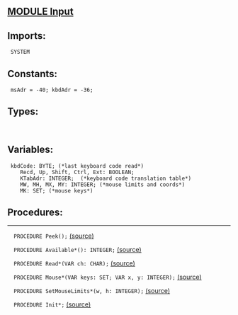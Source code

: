 
## [MODULE Input](https://github.com/io-core/Oberon/blob/main/Input.Mod)

  ## Imports:
` SYSTEM`

## Constants:
```
 msAdr = -40; kbdAdr = -36;

```
## Types:
```


```
## Variables:
```
 kbdCode: BYTE; (*last keyboard code read*)
    Recd, Up, Shift, Ctrl, Ext: BOOLEAN;
    KTabAdr: INTEGER;  (*keyboard code translation table*)
    MW, MH, MX, MY: INTEGER; (*mouse limits and coords*)
    MK: SET; (*mouse keys*)

```
## Procedures:
---

`  PROCEDURE Peek();` [(source)](https://github.com/io-orig/System/blob/main/Input.Mod#L25)


`  PROCEDURE Available*(): INTEGER;` [(source)](https://github.com/io-orig/System/blob/main/Input.Mod#L41)


`  PROCEDURE Read*(VAR ch: CHAR);` [(source)](https://github.com/io-orig/System/blob/main/Input.Mod#L46)


`  PROCEDURE Mouse*(VAR keys: SET; VAR x, y: INTEGER);` [(source)](https://github.com/io-orig/System/blob/main/Input.Mod#L56)


`  PROCEDURE SetMouseLimits*(w, h: INTEGER);` [(source)](https://github.com/io-orig/System/blob/main/Input.Mod#L65)


`  PROCEDURE Init*;` [(source)](https://github.com/io-orig/System/blob/main/Input.Mod#L69)

